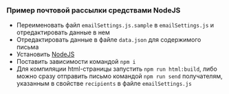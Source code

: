 ### Пример почтовой рассылки средствами NodeJS

* Переименовать файл `emailSettings.js.sample` в `emailSettings.js` и отредактировать данные в нем
* Отредактировать данные в файле `data.json` для содержимого письма
* Установить [NodeJS](http://nodejs.org/)
* Поставить зависимости командой `npm i`
* Для компиляции html-страницы запустить `npm run html:build`, либо можно сразу отправить письмо командой `npm run send` получателям, указанным в свойстве `recipients` в файле `emailSettings.js`